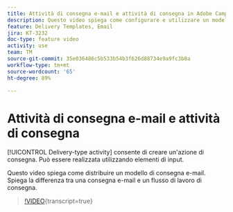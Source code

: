 ```yaml
---
title: Attività di consegna e-mail e attività di consegna in Adobe Campaign Classic
description: Questo video spiega come configurare e utilizzare un modello di consegna.
feature: Delivery Templates, Email
jira: KT-3232
doc-type: feature video
activity: use
team: TM
source-git-commit: 35e036486c5b533b54b3f626d88734e9a9fc3b8a
workflow-type: tm+mt
source-wordcount: '65'
ht-degree: 89%

---
```



# Attività di consegna e-mail e attività di consegna

[!UICONTROL Delivery-type activity] consente di creare un&#39;azione di consegna. Può essere realizzata utilizzando elementi di input.

Questo video spiega come distribuire un modello di consegna e-mail. Spiega la differenza tra una consegna e-mail e un flusso di lavoro di consegna.

>[!VIDEO](https://video.tv.adobe.com/v/24065?quality=12&learn=on){transcript=true}
